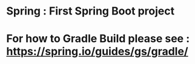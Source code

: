 # Spring : First Spring Boot project

# For how to Gradle Build  please see : https://spring.io/guides/gs/gradle/

